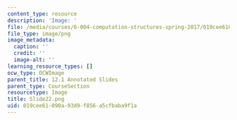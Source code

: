 ```yaml
---
content_type: resource
description: 'Image: '
file: /media/courses/6-004-computation-structures-spring-2017/019cee61090a93d9f856a5cfbaba9f1a_Slide22.png
file_type: image/png
image_metadata:
  caption: ''
  credit: ''
  image-alt: ''
learning_resource_types: []
ocw_type: OCWImage
parent_title: 12.1 Annotated Slides
parent_type: CourseSection
resourcetype: Image
title: Slide22.png
uid: 019cee61-090a-93d9-f856-a5cfbaba9f1a
---
```

